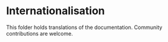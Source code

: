 # Internationalisation

This folder holds translations of the documentation. Community contributions
are welcome.
